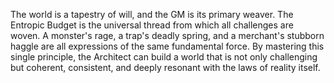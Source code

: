 The world is a tapestry of will, and the GM is its primary weaver. The Entropic Budget is the universal thread from which all challenges are woven. A monster's rage, a trap's deadly spring, and a merchant's stubborn haggle are all expressions of the same fundamental force. By mastering this single principle, the Architect can build a world that is not only challenging but coherent, consistent, and deeply resonant with the laws of reality itself.